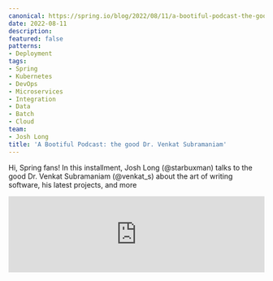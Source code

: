 ```yaml
---
canonical: https://spring.io/blog/2022/08/11/a-bootiful-podcast-the-good-dr-venkat-subramaniam
date: 2022-08-11
description: 
featured: false
patterns:
- Deployment
tags:
- Spring
- Kubernetes
- DevOps
- Microservices
- Integration
- Data
- Batch
- Cloud
team:
- Josh Long
title: 'A Bootiful Podcast: the good Dr. Venkat Subramaniam'
---
```


<div>
 <p>Hi, Spring fans! In this installment, Josh Long (@starbuxman) talks to the good Dr. Venkat Subramaniam (@venkat_s) about the art of writing software, his latest projects, and more</p><iframe title="The Good Dr. Venkat Subramaniam" allowtransparency="true" height="150" width="100%" style="border: none; min-width: min(100%, 430px);" scrolling="no" data-name="pb-iframe-player" src="https://www.podbean.com/player-v2/?i=e4rdk-1297273-pb&amp;from=pb6admin&amp;share=1&amp;download=1&amp;rtl=0&amp;fonts=Arial&amp;skin=1&amp;font-color=&amp;logo_link=episode_page&amp;btn-skin=7"></iframe>
</div>

